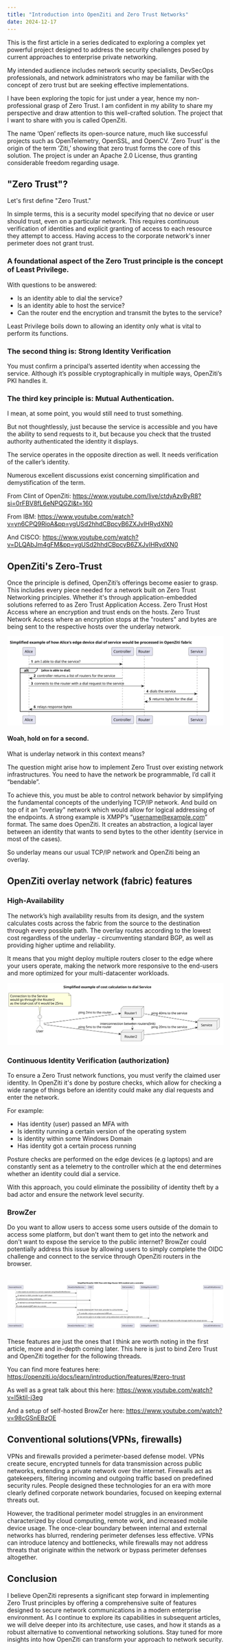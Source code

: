 ```yaml
---
title: "Introduction into OpenZiti and Zero Trust Networks"
date: 2024-12-17
---
```

This is the first article in a series dedicated to exploring a complex yet powerful project designed to address the security challenges posed by current approaches to enterprise private networking. 

My intended audience includes network security specialists, DevSecOps professionals, and network administrators who may be familiar with the concept of zero trust but are seeking effective implementations. 

I have been exploring the topic for just under a year, hence my non-professional grasp of Zero Trust. I am confident in my ability to share my perspective and draw attention to this well-crafted solution. The project that I want to share with you is called OpenZiti.

The name ‘Open’ reflects its open-source nature, much like successful projects such as OpenTelemetry, OpenSSL, and OpenCV. ‘Zero Trust’ is the origin of the term ‘Ziti,’ showing that zero trust forms the core of this solution. The project is under an Apache 2.0 License, thus granting considerable freedom regarding usage. 

## "Zero Trust"?

Let's first define "Zero Trust." 

In simple terms, this is a security model specifying that no device or user should trust, even on a particular network. 
This requires continuous verification of identities and explicit granting of access to each resource they attempt to access. 
Having access to the corporate network's inner perimeter does not grant trust. 


### A foundational aspect of the Zero Trust principle is the concept of Least Privilege.
With questions to be answered: 
- Is an identity able to dial the service?
- Is an identity able to host the service?
- Can the router end the encryption and transmit the bytes to the service?

Least Privilege boils down to allowing an identity only what is vital to perform its functions.


### The second thing is: Strong Identity Verification 
You must confirm a principal’s asserted identity when accessing the service. Although it’s possible cryptographically in multiple ways, OpenZiti’s PKI handles it.


### The third key principle is: Mutual Authentication.
I mean, at some point, you would still need to trust something. 

But not thoughtlessly, just because the service is accessible and you have the ability to send requests to it, but because you check that the trusted authority authenticated the identity it displays. 

The service operates in the opposite direction as well. It needs verification of the caller’s identity. 

Numerous excellent discussions exist concerning simplification and demystification of the term.

From Clint of OpenZiti: <https://www.youtube.com/live/ctdyAzvByR8?si=0rFBV8fL6eNPQGZl&t=160>

From IBM: <https://www.youtube.com/watch?v=yn6CPQ9RioA&pp=ygUSd2hhdCBpcyB6ZXJvIHRydXN0>

And CISCO: <https://www.youtube.com/watch?v=DLQAbJm4gFM&pp=ygUSd2hhdCBpcyB6ZXJvIHRydXN0>


## OpenZiti's Zero-Trust
Once the principle is defined, OpenZiti’s offerings become easier to grasp. This includes every piece needed for a network built on Zero Trust Networking principles. 
Whether it's through application-embedded solutions referred to as Zero Trust Application Access. 
Zero Trust Host Access where an encryption and trust ends on the hosts. 
Zero Trust Network Access where an encryption stops at the "routers" and bytes are being sent to the respective hosts over the underlay network. 

![alice-edge-dial-svg](https://raw.githubusercontent.com/nenkoru/nenkoru-ghpages/refs/heads/main/_images/2024-12-17-openziti-intro/simplified-dial-alice.svg)
#### Woah, hold on for a second.

What is underlay network in this context means?

The question might arise how to implement Zero Trust over existing network infrastructures. 
You need to have the network be programmable, I’d call it “bendable”. 

To achieve this, you must be able to control network behavior by simplifying the fundamental concepts of the underlying TCP/IP network. 
And build on top of it an "overlay" network which would allow for logical addressing of the endpoints. A strong example is XMPP’s “username@example.com” format. 
The same does OpenZiti. It creates an abstraction, a logical layer between an identity that wants to send bytes to the other identity (service in most of the cases).

So underlay means our usual TCP/IP network and OpenZiti being an overlay. 

## OpenZiti overlay network (fabric) features

### High-Availability
The network’s high availability results from its design, and the system calculates costs across the fabric from the source to the destination through every possible path. 
The overlay routes according to the lowest cost regardless of the underlay - circumventing standard BGP, as well as providing higher uptime and reliability. 

It means that you might deploy multiple routers closer to the edge where your users operate, making the network more responsive to the end-users and more optimized for your multi-datacenter workloads. 

![simplified-cost-calc-svg](https://raw.githubusercontent.com/nenkoru/nenkoru-ghpages/refs/heads/main/_images/2024-12-17-openziti-intro/simplified-cost-calc.svg)
### Continuous Identity Verification (authorization)

To ensure a Zero Trust network functions, you must verify the claimed user identity. In OpenZiti it's done by posture checks, which allow for checking a wide range of things before an identity could make any dial requests and enter the network.

For example:
- Has identity (user) passed an MFA with
- Is identity running a certain version of the operating system
- Is identity within some Windows Domain
- Has identity got a certain process running

Posture checks are performed on the edge devices (e.g laptops) and are constantly sent as a telemetry to the controller which at the end determines whether an identity could dial a service.

With this approach, you could eliminate the possibility of identity theft by a bad actor and ensure the network level security.


### BrowZer
Do you want to allow users to access some users outside of the domain to access some platform, but don't want them to get into the network and don't want to expose the service to the public internet? 
BrowZer could potentially address this issue by allowing users to simply complete the OIDC challenge and connect to the service through OpenZiti routers in the browser. 

![simplified-browzer-oidc-flow-svg](https://raw.githubusercontent.com/nenkoru/nenkoru-ghpages/refs/heads/main/_images/2024-12-17-openziti-intro/simplified-browzer-oidc.svg)
---
These features are just the ones that I think are worth noting in the first article, more and in-depth coming later. This here is just to bind Zero Trust and OpenZiti together for the following threads. 

You can find more features here: <https://openziti.io/docs/learn/introduction/features/#zero-trust>

As well as a great talk about this here: <https://www.youtube.com/watch?v=l5ktiI-j3eg>

And a setup of self-hosted BrowZer here: <https://www.youtube.com/watch?v=98cGSnEBzOE>


## Conventional solutions(VPNs, firewalls)
VPNs and firewalls provided a perimeter-based defense model. VPNs create secure, encrypted tunnels for data transmission across public networks, extending a private network over the internet. 
Firewalls act as gatekeepers, filtering incoming and outgoing traffic based on predefined security rules. 
People designed these technologies for an era with more clearly defined corporate network boundaries, focused on keeping external threats out. 

However, the traditional perimeter model struggles in an environment characterized by cloud computing, remote work, and increased mobile device usage. The once-clear boundary between internal and external networks has blurred, rendering perimeter defenses less effective. 
VPNs can introduce latency and bottlenecks, while firewalls may not address threats that originate within the network or bypass perimeter defenses altogether. 


## Conclusion
I believe OpenZiti represents a significant step forward in implementing Zero Trust principles by offering a comprehensive suite of features designed to secure network communications in a modern enterprise environment. 
As I continue to explore its capabilities in subsequent articles, we will delve deeper into its architecture, use cases, and how it stands as a robust alternative to conventional networking solutions. 
Stay tuned for more insights into how OpenZiti can transform your approach to network security. 
